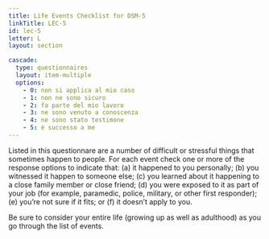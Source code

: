```yaml
---
title: Life Events Checklist for DSM-5
linkTitle: LEC-5
id: lec-5
letter: L
layout: section

cascade:
  type: questionnaires
  layout: item-multiple
  options:
    - 0: non si applica al mio caso
    - 1: non ne sono sicuro
    - 2: fa parte del mio lavoro
    - 3: ne sono venuto a conoscenza
    - 4: ne sono stato testimone
    - 5: è successo a me
---
```

<p class="mb-3">Listed in this questionnare are a number of difficult or stressful things that sometimes happen to people. For each
event check one or more of the response options to indicate that: (a) it happened to you personally; (b) you witnessed
it happen to someone else; (c) you learned about it happening to a close family member or close friend; (d) you were
exposed to it as part of your job (for example, paramedic, police, military, or other first responder); (e) you’re not sure if
it fits; or (f) it doesn’t apply to you.</p>
<p>Be sure to consider your entire life (growing up as well as adulthood) as you go through the list of events.</p>